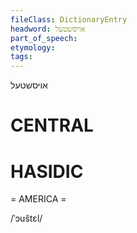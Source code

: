 ```yaml
---
fileClass: DictionaryEntry
headword: אויסשטעל
part_of_speech: 
etymology: 
tags: 
---
```

אויסשטעל

CENTRAL
========

HASIDIC
=======
= AMERICA = 

/ˈɔuštɛl/